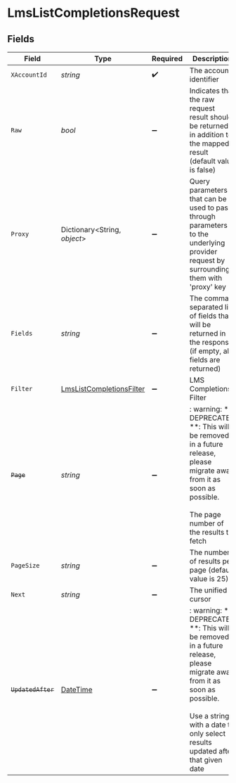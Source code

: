 # LmsListCompletionsRequest


## Fields

| Field                                                                                                                                                                                                                                                                                                                                              | Type                                                                                                                                                                                                                                                                                                                                               | Required                                                                                                                                                                                                                                                                                                                                           | Description                                                                                                                                                                                                                                                                                                                                        | Example                                                                                                                                                                                                                                                                                                                                            |
| -------------------------------------------------------------------------------------------------------------------------------------------------------------------------------------------------------------------------------------------------------------------------------------------------------------------------------------------------- | -------------------------------------------------------------------------------------------------------------------------------------------------------------------------------------------------------------------------------------------------------------------------------------------------------------------------------------------------- | -------------------------------------------------------------------------------------------------------------------------------------------------------------------------------------------------------------------------------------------------------------------------------------------------------------------------------------------------- | -------------------------------------------------------------------------------------------------------------------------------------------------------------------------------------------------------------------------------------------------------------------------------------------------------------------------------------------------- | -------------------------------------------------------------------------------------------------------------------------------------------------------------------------------------------------------------------------------------------------------------------------------------------------------------------------------------------------- |
| `XAccountId`                                                                                                                                                                                                                                                                                                                                       | *string*                                                                                                                                                                                                                                                                                                                                           | :heavy_check_mark:                                                                                                                                                                                                                                                                                                                                 | The account identifier                                                                                                                                                                                                                                                                                                                             |                                                                                                                                                                                                                                                                                                                                                    |
| `Raw`                                                                                                                                                                                                                                                                                                                                              | *bool*                                                                                                                                                                                                                                                                                                                                             | :heavy_minus_sign:                                                                                                                                                                                                                                                                                                                                 | Indicates that the raw request result should be returned in addition to the mapped result (default value is false)                                                                                                                                                                                                                                 |                                                                                                                                                                                                                                                                                                                                                    |
| `Proxy`                                                                                                                                                                                                                                                                                                                                            | Dictionary<String, *object*>                                                                                                                                                                                                                                                                                                                       | :heavy_minus_sign:                                                                                                                                                                                                                                                                                                                                 | Query parameters that can be used to pass through parameters to the underlying provider request by surrounding them with 'proxy' key                                                                                                                                                                                                               |                                                                                                                                                                                                                                                                                                                                                    |
| `Fields`                                                                                                                                                                                                                                                                                                                                           | *string*                                                                                                                                                                                                                                                                                                                                           | :heavy_minus_sign:                                                                                                                                                                                                                                                                                                                                 | The comma separated list of fields that will be returned in the response (if empty, all fields are returned)                                                                                                                                                                                                                                       | id,remote_id,external_id,remote_external_id,external_reference,content_id,remote_content_id,course_id,remote_course_id,user_id,remote_user_id,completed_at,updated_at,created_at,result,content_external_reference,learning_object_type,learning_object_id,remote_learning_object_id,learning_object_external_reference,time_spent,certificate_url |
| `Filter`                                                                                                                                                                                                                                                                                                                                           | [LmsListCompletionsFilter](../../Models/Requests/LmsListCompletionsFilter.md)                                                                                                                                                                                                                                                                      | :heavy_minus_sign:                                                                                                                                                                                                                                                                                                                                 | LMS Completions Filter                                                                                                                                                                                                                                                                                                                             |                                                                                                                                                                                                                                                                                                                                                    |
| ~~`Page`~~                                                                                                                                                                                                                                                                                                                                         | *string*                                                                                                                                                                                                                                                                                                                                           | :heavy_minus_sign:                                                                                                                                                                                                                                                                                                                                 | : warning: ** DEPRECATED **: This will be removed in a future release, please migrate away from it as soon as possible.<br/><br/>The page number of the results to fetch                                                                                                                                                                           |                                                                                                                                                                                                                                                                                                                                                    |
| `PageSize`                                                                                                                                                                                                                                                                                                                                         | *string*                                                                                                                                                                                                                                                                                                                                           | :heavy_minus_sign:                                                                                                                                                                                                                                                                                                                                 | The number of results per page (default value is 25)                                                                                                                                                                                                                                                                                               |                                                                                                                                                                                                                                                                                                                                                    |
| `Next`                                                                                                                                                                                                                                                                                                                                             | *string*                                                                                                                                                                                                                                                                                                                                           | :heavy_minus_sign:                                                                                                                                                                                                                                                                                                                                 | The unified cursor                                                                                                                                                                                                                                                                                                                                 |                                                                                                                                                                                                                                                                                                                                                    |
| ~~`UpdatedAfter`~~                                                                                                                                                                                                                                                                                                                                 | [DateTime](https://learn.microsoft.com/en-us/dotnet/api/system.datetime?view=net-5.0)                                                                                                                                                                                                                                                              | :heavy_minus_sign:                                                                                                                                                                                                                                                                                                                                 | : warning: ** DEPRECATED **: This will be removed in a future release, please migrate away from it as soon as possible.<br/><br/>Use a string with a date to only select results updated after that given date                                                                                                                                     | 2020-01-01T00:00:00.000Z                                                                                                                                                                                                                                                                                                                           |